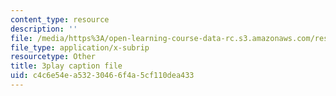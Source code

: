 ```yaml
---
content_type: resource
description: ''
file: /media/https%3A/open-learning-course-data-rc.s3.amazonaws.com/res-6-012-introduction-to-probability-spring-2018/c4c6e54ea53230466f4a5cf110dea433_GH7dwoXSD0s.srt
file_type: application/x-subrip
resourcetype: Other
title: 3play caption file
uid: c4c6e54e-a532-3046-6f4a-5cf110dea433
---
```

